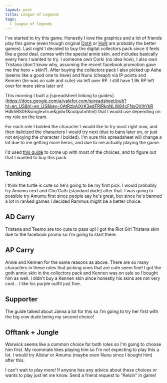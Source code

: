 ```yaml
---
layout: post
title: League of Legends
tags:
  - league of legends
---
```


I've started to try this game. Honestly I love the graphics and a lot of friends
play this game (even though original [DotA](http://www.playdota.com/) or
[HoN](http://www.heroesofnewerth.com) are probably the better games).  Last
night I decided to buy the digital collectors pack since it feels like a good
deal, comes with the special annie skin, and includes basically every hero I
wanted to try. I someone own Corki (no idea how), I also own Tristana (don't
know why, assuming the recent facebook promotion gave me the hero +
skin?). After buying the collectors pack I also picked up Ashe (seems like a
good one to have) and Nunu (cheap!)  via IP points and Kennen (he was on sale
and cute) via left over RP. I still have 1.9k RP left over for more skins later
on!

This morning I built a
[spreadsheet linking to guides](https://docs.google.com/a/valefor.com/spreadsheet/pub?hl=en_US&hl=en_US&key=0AtRzbAiXrK3edFRIRkpNLW84cFNxOVlhYkR
HdkhBS0E&single=true&gid=1&output=html) that I would use depending on my role on
the team.

For each role I bolded the character I would like to try most right now, and
then italicized the characters I would try next (due to bans later on, or just
not enjoying the character I bolded). I'm sure this spreadsheet will change a
lot due to me getting more heros, and due to me actually playing the game.

I'd used
[this guide](http://www.mobafire.com/league-of-legends/build/5-champs-you-should-know-how-to-play-aka-who-do-i-buy-next-70445)
to come up with most of the choices, and to figure out that I wanted to buy this
pack.

## Tanking

I think the turtle is cute so he's going to be my first pick. I would probably
try Amumu next and Cho'Gath (standard dude) after that. I was going to possible
try Amumu first since people say he's great, but since he's banned a lot in
ranked games I decided Rammus might be a better choice.

## AD Carry

Tristana and Teemo are too cute to pass up! I got the Riot Girl Tristana skin
due to the facebook promo so I'm going to start there.

## AP Carry

Annie and Kennen for the same reasons as above. There are so many characters in
these roles that picking ones that are cute seem fine! I got the goth annie skin
in the collectors pack and Kennen was on sale so I bought him as well. I didn't
buy a Kennen skin since honestly his skins are not very cool... I like his
purple outfit just fine.

## Supporter

The guide talked about Janna a lot for this so I'm going to try her first with
the big cow dude being my second choice!

## Offtank + Jungle

Warwick seems like a common choice for both roles so I'm going to choose him
first. My roommate likes playing him so I'm not expecting to play this a lot. I
would try Alistar or Amumu (maybe even Nunu since I bought him) after this.

I can't wait to play more! If anyone has any advice about these choices or wants
to play just let me know. Send a friend request to "Kelsin" in game!
